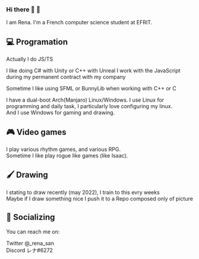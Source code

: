 ### Hi there 👋 :rocket:

I am Rena. I'm a French computer science student at EFRIT.

## :computer: Programation
Actually I do JS/TS

I like doing C# with Unity or C++ with Unreal
I work with the JavaScript during my permanent contract with my company

Sometime I like using SFML or BunnyLib when working with C++ or C <br />

I have a dual-boot Arch(Manjaro) Linux/Windows. I use Linux for programming and daily task, I particularly love configuring my linux. <br />
And I use Windows for gaming and drawing.

## :video_game: Video games
I play various rhythm games, and various RPG. <br />
Sometime I like play rogue like games (like Isaac).

## :paintbrush: Drawing
I stating to draw recently (may 2022), I train to this evry weeks <br />
Maybe if I draw something nice I push it to a Repo composed only of picture

## :city_sunset: Socializing
You can reach me on:

Twitter @_rena_san <br />
Discord レナ#6272

<!--
**Ragiri/Ragiri** is a ✨ _special_ ✨ repository because its `README.md` (this file) appears on your GitHub profile.

Here are some ideas to get you started:

- 🔭 I’m currently working on ...
- 🌱 I’m currently learning ...
- 👯 I’m looking to collaborate on ...
- 🤔 I’m looking for help with ...
- 💬 Ask me about ...
- 📫 How to reach me: ...
- 😄 Pronouns: ...
- ⚡ Fun fact: ...
-->
